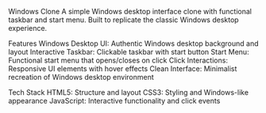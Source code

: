  Windows Clone
A simple Windows desktop interface clone with functional taskbar and start menu. Built to replicate the classic Windows desktop experience.

 Features
Windows Desktop UI: Authentic Windows desktop background and layout
Interactive Taskbar: Clickable taskbar with start button
Start Menu: Functional start menu that opens/closes on click
Click Interactions: Responsive UI elements with hover effects
Clean Interface: Minimalist recreation of Windows desktop environment

 Tech Stack
HTML5: Structure and layout
CSS3: Styling and Windows-like appearance
JavaScript: Interactive functionality and click events
